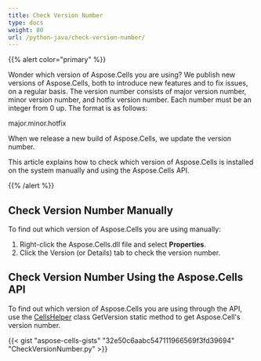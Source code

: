 ```yaml
---
title: Check Version Number
type: docs
weight: 80
url: /python-java/check-version-number/
---
```


{{% alert color="primary" %}}

Wonder which version of Aspose.Cells you are using? We publish new versions of Aspose.Cells, both to introduce new features and to fix issues, on a regular basis. The version number consists of major version number, minor version number, and hotfix version number. Each number must be an integer from 0 up. The format is as follows:

major.minor.hotfix

When we release a new build of Aspose.Cells, we update the version number.

This article explains how to check which version of Aspose.Cells is installed on the system manually and using the Aspose.Cells API.

{{% /alert %}}

## **Check Version Number Manually**

To find out which version of Aspose.Cells you are using manually:

1. Right-click the Aspose.Cells.dll file and select **Properties**.
1. Click the Version (or Details) tab to check the version number.

## **Check Version Number Using the Aspose.Cells API**

To find out which version of Aspose.Cells you are using through the API, use the [CellsHelper](https://reference.aspose.com/cells/python-java/asposecells.api/cellshelper) class GetVersion static method to get Aspose.Cell's version number.

{{< gist "aspose-cells-gists" "32e50c6aabc547111966569f3fd39694" "CheckVersionNumber.py" >}}
